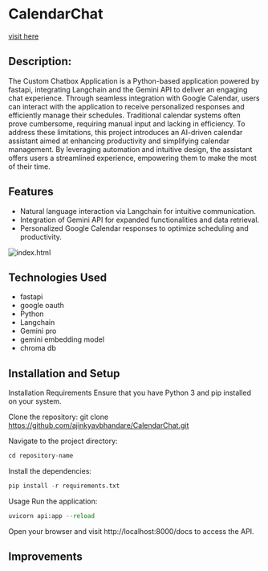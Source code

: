 # CalendarChat

[visit here](https://ajinkyavbhandare.github.io/CalendarChat/)

## Description:<br>

The Custom Chatbox Application is a Python-based application powered by fastapi, integrating Langchain and the Gemini API to deliver an engaging chat experience. Through seamless integration with Google Calendar, users can interact with the application to receive personalized responses and efficiently manage their schedules.
Traditional calendar systems often prove cumbersome, requiring manual input and lacking in efficiency. To address these limitations, this project introduces an AI-driven calendar assistant aimed at enhancing productivity and simplifying calendar management. By leveraging automation and intuitive design, the assistant offers users a streamlined experience, empowering them to make the most of their time.

## Features
- Natural language interaction via Langchain for intuitive communication.
- Integration of Gemini API for expanded functionalities and data retrieval.
- Personalized Google Calendar responses to optimize scheduling and productivity.

![index.html](https://github.com/ajinkyavbhandare/FastAPI_Oauth/blob/main/images/demo.jpeg)

## Technologies Used
- fastapi
- google oauth
- Python
- Langchain
- Gemini pro
- gemini embedding model
- chroma db<br>

## Installation and Setup

Installation Requirements
Ensure that you have Python 3 and pip installed on your system.

Clone the repository:
git clone https://github.com/ajinkyavbhandare/CalendarChat.git



Navigate to the project directory:


```python
cd repository-name
```

Install the dependencies:

```python
pip install -r requirements.txt
```

Usage
Run the application:
```python
uvicorn api:app --reload
```

Open your browser and visit http://localhost:8000/docs to access the API.

## Improvements




